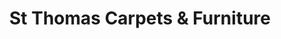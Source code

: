 ---
title: "St Thomas Carpets & Furniture"
url: /derby/st-thomas-carpets-und-furniture/
shop: Möbel
---